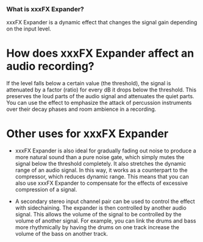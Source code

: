 ### What is xxxFX Expander?

xxxFX Expander is a dynamic effect that changes the signal gain depending on the input level.

# How does xxxFX Expander affect an audio recording?

If the level falls below a certain value (the threshold), the signal is attenuated by a factor (ratio) for every dB it drops below the threshold. 
This preserves the loud parts of the audio signal and attenuates the quiet parts. You can use the effect to emphasize the attack of percussion instruments over their decay phases and room ambience in a recording.

# Other uses for xxxFX Expander
* xxxFX Expander is also ideal for gradually fading out noise to produce a more natural sound than a pure noise gate, which simply mutes the signal below the threshold completely. 
It also stretches the dynamic range of an audio signal. In this way, it works as a counterpart to the compressor, which reduces dynamic range. This means that you can also use xxxFX Expander to compensate for the effects of excessive compression of a signal.

* A secondary stereo input channel pair can be used to control the effect with sidechaining. The expander is then controlled by another audio signal. This allows the volume of the signal to be controlled by the volume of another signal. 
For example, you can link the drums and bass more rhythmically by having the drums on one track increase the volume of the bass on another track.
